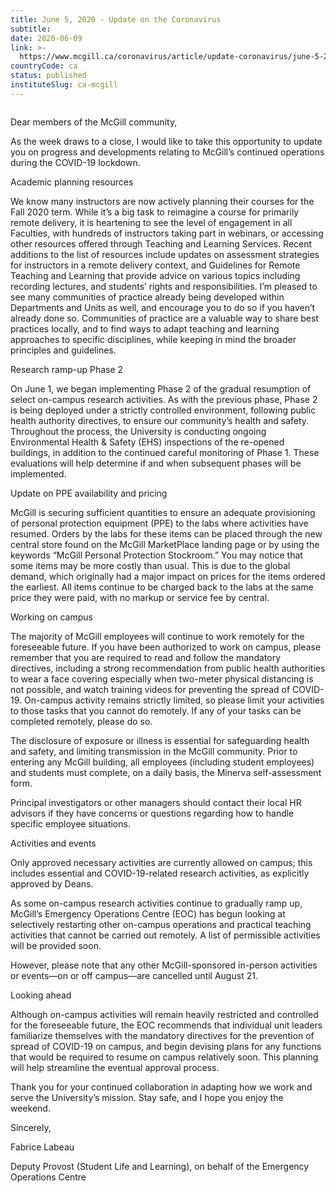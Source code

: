 ```yaml
---
title: June 5, 2020 - Update on the Coronavirus
subtitle: 
date: 2020-06-09
link: >-
  https://www.mcgill.ca/coronavirus/article/update-coronavirus/june-5-2020-update-coronavirus
countryCode: ca
status: published
instituteSlug: ca-mcgill
---
```

![]()

Dear members of the McGill community,

As the week draws to a close, I would like to take this opportunity to update you on progress and developments relating to McGill’s continued operations during the COVID-19 lockdown.

Academic planning resources

We know many instructors are now actively planning their courses for the Fall 2020 term. While it’s a big task to reimagine a course for primarily remote delivery, it is heartening to see the level of engagement in all Faculties, with hundreds of instructors taking part in webinars, or accessing other resources offered through Teaching and Learning Services. Recent additions to the list of resources include updates on assessment strategies for instructors in a remote delivery context, and Guidelines for Remote Teaching and Learning that provide advice on various topics including recording lectures, and students’ rights and responsibilities. I’m pleased to see many communities of practice already being developed within Departments and Units as well, and encourage you to do so if you haven’t already done so. Communities of practice are a valuable way to share best practices locally, and to find ways to adapt teaching and learning approaches to specific disciplines, while keeping in mind the broader principles and guidelines.

Research ramp-up Phase 2

On June 1, we began implementing Phase 2 of the gradual resumption of select on-campus research activities. As with the previous phase, Phase 2 is being deployed under a strictly controlled environment, following public health authority directives, to ensure our community’s health and safety. Throughout the process, the University is conducting ongoing Environmental Health & Safety (EHS) inspections of the re-opened buildings, in addition to the continued careful monitoring of Phase 1. These evaluations will help determine if and when subsequent phases will be implemented.

Update on PPE availability and pricing

McGill is securing sufficient quantities to ensure an adequate provisioning of personal protection equipment (PPE) to the labs where activities have resumed. Orders by the labs for these items can be placed through the new central store found on the McGill MarketPlace landing page or by using the keywords “McGill Personal Protection Stockroom.” You may notice that some items may be more costly than usual. This is due to the global demand, which originally had a major impact on prices for the items ordered the earliest. All items continue to be charged back to the labs at the same price they were paid, with no markup or service fee by central.

Working on campus

The majority of McGill employees will continue to work remotely for the foreseeable future. If you have been authorized to work on campus, please remember that you are required to read and follow the mandatory directives, including a strong recommendation from public health authorities to wear a face covering especially when two-meter physical distancing is not possible, and watch training videos for preventing the spread of COVID-19. On-campus activity remains strictly limited, so please limit your activities to those tasks that you cannot do remotely. If any of your tasks can be completed remotely, please do so.

The disclosure of exposure or illness is essential for safeguarding health and safety, and limiting transmission in the McGill community. Prior to entering any McGill building, all employees (including student employees) and students must complete, on a daily basis, the Minerva self-assessment form.

Principal investigators or other managers should contact their local HR advisors if they have concerns or questions regarding how to handle specific employee situations.

Activities and events

Only approved necessary activities are currently allowed on campus; this includes essential and COVID-19-related research activities, as explicitly approved by Deans.

As some on-campus research activities continue to gradually ramp up, McGill’s Emergency Operations Centre (EOC) has begun looking at selectively restarting other on-campus operations and practical teaching activities that cannot be carried out remotely. A list of permissible activities will be provided soon.

However, please note that any other McGill-sponsored in-person activities or events—on or off campus—are cancelled until August 21.

Looking ahead

Although on-campus activities will remain heavily restricted and controlled for the foreseeable future, the EOC recommends that individual unit leaders familiarize themselves with the mandatory directives for the prevention of spread of COVID-19 on campus, and begin devising plans for any functions that would be required to resume on campus relatively soon. This planning will help streamline the eventual approval process.

Thank you for your continued collaboration in adapting how we work and serve the University’s mission. Stay safe, and I hope you enjoy the weekend.

Sincerely,

Fabrice Labeau

Deputy Provost (Student Life and Learning), on behalf of the Emergency Operations Centre
